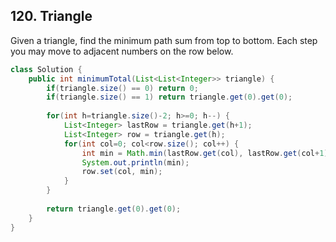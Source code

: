 ## 120. Triangle
Given a triangle, find the minimum path sum from top to bottom. Each step you may move to adjacent numbers on the row below.

```java
class Solution {
    public int minimumTotal(List<List<Integer>> triangle) {
        if(triangle.size() == 0) return 0;
        if(triangle.size() == 1) return triangle.get(0).get(0);
        
        for(int h=triangle.size()-2; h>=0; h--) {
            List<Integer> lastRow = triangle.get(h+1);
            List<Integer> row = triangle.get(h);
            for(int col=0; col<row.size(); col++) {
                int min = Math.min(lastRow.get(col), lastRow.get(col+1)) + row.get(col);
                System.out.println(min);
                row.set(col, min);
            }
        }
        
        return triangle.get(0).get(0);
    }
}
```